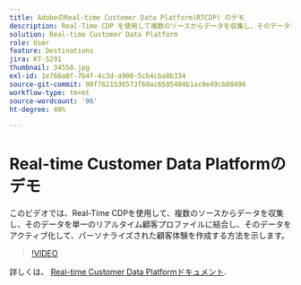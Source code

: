 ```yaml
---
title: AdobeのReal-time Customer Data Platform(RTCDP) のデモ
description: Real-Time CDP を使用して複数のソースからデータを収集し、そのデータを単一のリアルタイム顧客プロファイルに結合、そのデータをアクティブ化してパーソナライズされたカスタマーエクスペリエンスを作成する方法のデモをご覧ください。
solution: Real-time Customer Data Platform
role: User
feature: Destinations
jira: KT-5291
thumbnail: 34558.jpg
exl-id: 1e766a0f-7b4f-4c3d-a908-5cb4cba8b334
source-git-commit: 90f7621536573f60ac6585404b1ac0e49cb08496
workflow-type: tm+mt
source-wordcount: '96'
ht-degree: 40%

---
```


# Real-time Customer Data Platformのデモ

このビデオでは、Real-Time CDPを使用して、複数のソースからデータを収集し、そのデータを単一のリアルタイム顧客プロファイルに結合し、そのデータをアクティブ化して、パーソナライズされた顧客体験を作成する方法を示します。

>[!VIDEO](https://video.tv.adobe.com/v/34558?quality=12&learn=on)


詳しくは、 [Real-time Customer Data Platformドキュメント](https://experienceleague.adobe.com/docs/experience-platform/rtcdp/overview.html?lang=ja).